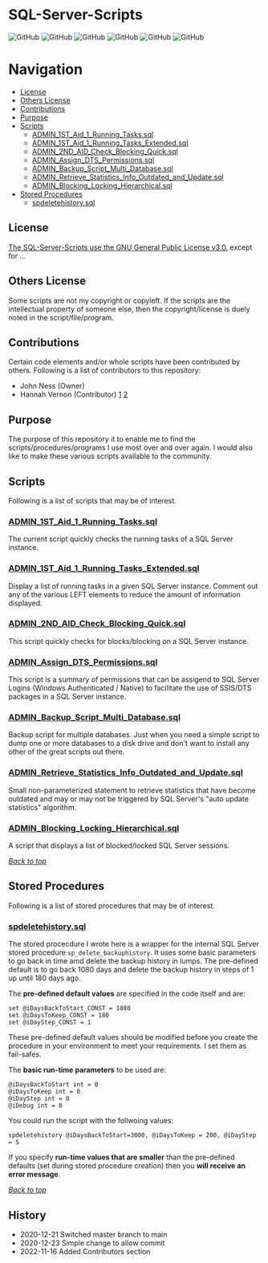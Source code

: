 # SQL-Server-Scripts


<a name="header1"></a> 
![GitHub](https://img.shields.io/github/license/JohnKNess/SQL-Server-Scripts)
![GitHub](https://img.shields.io/github/issues-raw/JohnKNess/SQL-Server-Scripts)
![GitHub](https://img.shields.io/github/issues-pr-raw/JohnKNess/SQL-Server-Scripts)
![GitHub](https://img.shields.io/github/forks/JohnKNess/SQL-Server-Scripts)
![GitHub](https://img.shields.io/github/stars/JohnKNess/SQL-Server-Scripts)
![GitHub](https://img.shields.io/github/watchers/JohnKNess/SQL-Server-Scripts)


# Navigation

- [License](#license)
- [Others License](#others-license)
- [Contributions](#contributions)
- [Purpose](#purpose)
- [Scripts](#scripts)
    - [ADMIN_1ST_Aid_1_Running_Tasks.sql](#admin_1st_aid_1_running_taskssql)
    - [ADMIN_1ST_Aid_1_Running_Tasks_Extended.sql](#admin_1st_aid_1_running_tasks_extendedsql)
    - [ADMIN_2ND_AID_Check_Blocking_Quick.sql](#admin_2nd_aid_check_blocking_quicksql)
    - [ADMIN_Assign_DTS_Permissions.sql](#admin_assign_dts_permissionssql)
    - [ADMIN_Backup_Script_Multi_Database.sql](#admin_backup_script_multi_databasesql)
    - [ADMIN_Retrieve_Statistics_Info_Outdated_and_Update.sql](#admin_retrieve_statistics_info_outdated_and_updatesql)
    - [ADMIN_Blocking_Locking_Hierarchical.sql](#admin_blocking_locking_hierarchicalsql)
- [Stored Procedures](#stored-procedures)
    - [spdeletehistory.sql](#spdeletehistorysql)



## License

[The SQL-Server-Scripts use the GNU General Public License v3.0.](LICENSE) except for ...

## Others License

Some scripts are not my copyright or copyleft. If the scripts are the intellectual property of someone else, then the copyright/license is duely noted in the script/file/program.

## Contributions

Certain code elements and/or whole scripts have been contributed by others. Following is a list of contributors to this repository:

- John Ness (Owner)
- Hannah Vernon (Contributor) [1](https://github.com/HannahVernon) [2](http://www.sqlserverscience.com)


## Purpose

The purpose of this repository it to enable me to find the scripts/procedures/programs I use most over and over again. I would also like to make these various scripts available to the community. 

## Scripts

Following is a list of scripts that may be of interest.

### [ADMIN_1ST_Aid_1_Running_Tasks.sql](ADMIN_1ST_Aid_1_Running_Tasks.sql)

The current script quickly checks the running tasks of a SQL Server instance. 

### [ADMIN_1ST_Aid_1_Running_Tasks_Extended.sql](ADMIN_1ST_Aid_1_Running_Tasks_Extended.sql)

Display a list of running tasks in a given SQL Server instance. Comment out any of the various LEFT elements to reduce the amount of information displayed.

### [ADMIN_2ND_AID_Check_Blocking_Quick.sql](ADMIN_2ND_AID_Check_Blocking_Quick.sql)

This script quickly checks for blocks/blocking on a SQL Server instance.

### [ADMIN_Assign_DTS_Permissions.sql](ADMIN_Assign_DTS_Permissions.sql)

This script is a summary of permissions that can be assigend to SQL Server Logins (Windows Authenticated / Native) to facilitate the use of SSIS/DTS packages in a SQL Server instance.

### [ADMIN_Backup_Script_Multi_Database.sql](ADMIN_Backup_Script_Multi_Database.sql)

Backup script for multiple databases. Just when you need a simple script to dump one or more databases to a disk drive and don't want to install any other of the great scripts out there.

### [ADMIN_Retrieve_Statistics_Info_Outdated_and_Update.sql](ADMIN_Retrieve_Statistics_Info_Outdated_and_Update.sql)

Small non-parameterized statement to retrieve statistics that have become outdated and may or may not be triggered by SQL Server's "auto update statistics" algorithm.

### [ADMIN_Blocking_Locking_Hierarchical.sql](ADMIN_Blocking_Locking_Hierarchical.sql)

A script that displays a list of blocked/locked SQL Server sessions.

[*Back to top*](#header1)

## Stored Procedures

Following is a list of stored procedures that may be of interest.

### [spdeletehistory.sql](spdeletehistory.sql)

The stored procecdure I wrote here is a wrapper for the internal SQL Server stored procedure `sp_delete_backuphistory`. It uses some basic parameters to go back in time amd delete the backup history in lumps. 
The pre-defined default is to go back 1080 days and delete the backup history in steps of 1 up until 180 days ago. 

The **pre-defined default values** are specified in the code itself and are:

    set @iDaysBackToStart_CONST = 1080
    set @iDaysToKeep_CONST = 180
    set @iDayStep_CONST = 1

These pre-defined default values should be modified before you create the procedure in your environment to meet your requirements. I set them as fail-safes.

The **basic run-time parameters** to be used are:

    @iDaysBackToStart int = 0
    @iDaysToKeep int = 0
    @iDayStep int = 0
    @iDebug int = 0 

You could run the script with the follwoing values:

    spdeletehistory @iDaysBackToStart=3000, @iDaysToKeep = 200, @iDayStep = 5

If you specify **run-time values that are smaller** than the pre-defined defaults (set during stored procedure creation) then you **will receive an error message**.






[*Back to top*](#header1)

## History 

- 2020-12-21 Switched master branch to main 
- 2020-12-23 Simple change to allow commit  
- 2022-11-16 Added Contributors section
